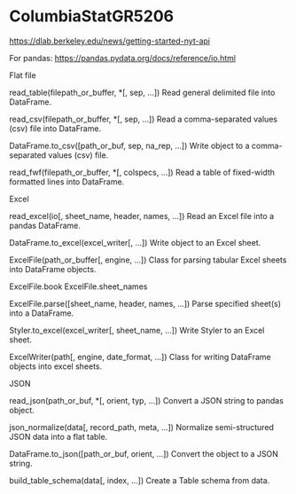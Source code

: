 # ColumbiaStatGR5206

https://dlab.berkeley.edu/news/getting-started-nyt-api

For pandas:
https://pandas.pydata.org/docs/reference/io.html

Flat file

read_table(filepath_or_buffer, *[, sep, ...])
Read general delimited file into DataFrame.

read_csv(filepath_or_buffer, *[, sep, ...])
Read a comma-separated values (csv) file into DataFrame.

DataFrame.to_csv([path_or_buf, sep, na_rep, ...])
Write object to a comma-separated values (csv) file.

read_fwf(filepath_or_buffer, *[, colspecs, ...])
Read a table of fixed-width formatted lines into DataFrame.


Excel

read_excel(io[, sheet_name, header, names, ...])
Read an Excel file into a pandas DataFrame.

DataFrame.to_excel(excel_writer[, ...])
Write object to an Excel sheet.

ExcelFile(path_or_buffer[, engine, ...])
Class for parsing tabular Excel sheets into DataFrame objects.

ExcelFile.book
ExcelFile.sheet_names

ExcelFile.parse([sheet_name, header, names, ...])
Parse specified sheet(s) into a DataFrame.

Styler.to_excel(excel_writer[, sheet_name, ...])
Write Styler to an Excel sheet.

ExcelWriter(path[, engine, date_format, ...])
Class for writing DataFrame objects into excel sheets.


JSON

read_json(path_or_buf, *[, orient, typ, ...])
Convert a JSON string to pandas object.

json_normalize(data[, record_path, meta, ...])
Normalize semi-structured JSON data into a flat table.

DataFrame.to_json([path_or_buf, orient, ...])
Convert the object to a JSON string.

build_table_schema(data[, index, ...])
Create a Table schema from data.